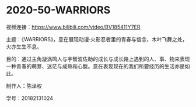 # 2020-50-WARRIORS

视频连接：https://www.bilibili.com/video/BV185411Y7ER

主题：《WARRIORS》，意在展现动漫·火影忍者里的青春与信念，木叶飞舞之处，火亦生生不息。

目的：通过主角漩涡鸣人与宇智波佐助的成长与成长路上遇到的人、事、物来表现一种青春的萌芽、迷茫与成熟和心酸。意在表现现在的我们所要经历的生活亦是如此。

制作人：陈泽权

学号：20182131024

